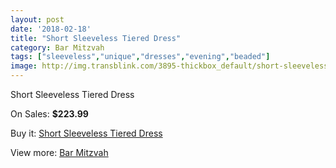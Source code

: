 ```yaml
---
layout: post
date: '2018-02-18'
title: "Short Sleeveless Tiered Dress"
category: Bar Mitzvah
tags: ["sleeveless","unique","dresses","evening","beaded"]
image: http://img.transblink.com/3895-thickbox_default/short-sleeveless-tiered-dress.jpg
---
```

Short Sleeveless Tiered Dress

On Sales: **$223.99**
<a href="https://www.transblink.com/en/bar-mitzvah/1239-short-sleeveless-tiered-dress.html"><amp-img layout="responsive" width="600" height="600" src="//img.transblink.com/3895-thickbox_default/short-sleeveless-tiered-dress.jpg" alt="Short Sleeveless Tiered Dress 0" /></a>
<a href="https://www.transblink.com/en/bar-mitzvah/1239-short-sleeveless-tiered-dress.html"><amp-img layout="responsive" width="600" height="600" src="//img.transblink.com/3897-thickbox_default/short-sleeveless-tiered-dress.jpg" alt="Short Sleeveless Tiered Dress 1" /></a>
<a href="https://www.transblink.com/en/bar-mitzvah/1239-short-sleeveless-tiered-dress.html"><amp-img layout="responsive" width="600" height="600" src="//img.transblink.com/3896-thickbox_default/short-sleeveless-tiered-dress.jpg" alt="Short Sleeveless Tiered Dress 2" /></a>

Buy it: [Short Sleeveless Tiered Dress](https://www.transblink.com/en/bar-mitzvah/1239-short-sleeveless-tiered-dress.html "Short Sleeveless Tiered Dress")

View more: [Bar Mitzvah](https://www.transblink.com/en/2-bar-mitzvah "Bar Mitzvah")
